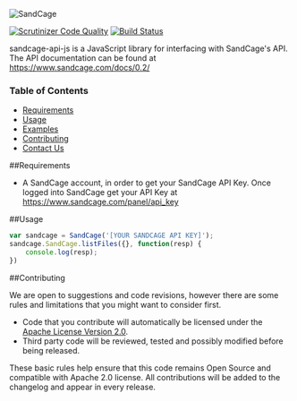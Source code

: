 ![SandCage](https://d18m5nnl28b2pp.cloudfront.net/p/a/img/header.png)

[![Scrutinizer Code Quality](https://scrutinizer-ci.com/g/sandcage/sandcage-api-js/badges/quality-score.png?b=master)](https://scrutinizer-ci.com/g/sandcage/sandcage-api-js/?branch=master)
[![Build Status](https://scrutinizer-ci.com/g/sandcage/sandcage-api-js/badges/build.png?b=master)](https://scrutinizer-ci.com/g/sandcage/sandcage-api-js/build-status/master)

sandcage-api-js is a JavaScript library for interfacing with SandCage's API. The API documentation can be found at https://www.sandcage.com/docs/0.2/


### Table of Contents
* [Requirements](https://github.com/sandcage/sandcage-api-js/blob/master/README.md#requirements)
* [Usage](https://github.com/sandcage/sandcage-api-js/blob/master/README.md#usage)
* [Examples](https://github.com/sandcage/sandcage-api-js/tree/master/examples)
* [Contributing](https://github.com/sandcage/sandcage-api-js/blob/master/README.md#contribute)
* [Contact Us](https://www.sandcage.com/contact)


<a name="requirements" />
##Requirements

* A SandCage account, in order to get your SandCage API Key. Once logged into SandCage get your API Key at https://www.sandcage.com/panel/api_key


<a name="usage" />
##Usage

```javascript
var sandcage = SandCage('[YOUR SANDCAGE API KEY]');
sandcage.SandCage.listFiles({}, function(resp) {
	console.log(resp);
})
```


<a name="contribute" />
##Contributing

We are open to suggestions and code revisions, however there are some rules and limitations that you might want to consider first.

* Code that you contribute will automatically be licensed under the [Apache License Version 2.0](https://github.com/sandcage/sandcage-api-js/blob/master/LICENSE).
* Third party code will be reviewed, tested and possibly modified before being released.

These basic rules help ensure that this code remains Open Source and compatible with Apache 2.0 license. All contributions will be added to the changelog and appear in every release.